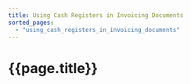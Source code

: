 ```yaml
---
title: Using Cash Registers in Invoicing Documents
sorted_pages:
  - "using_cash_registers_in_invoicing_documents"
---
```

# {{page.title}}
